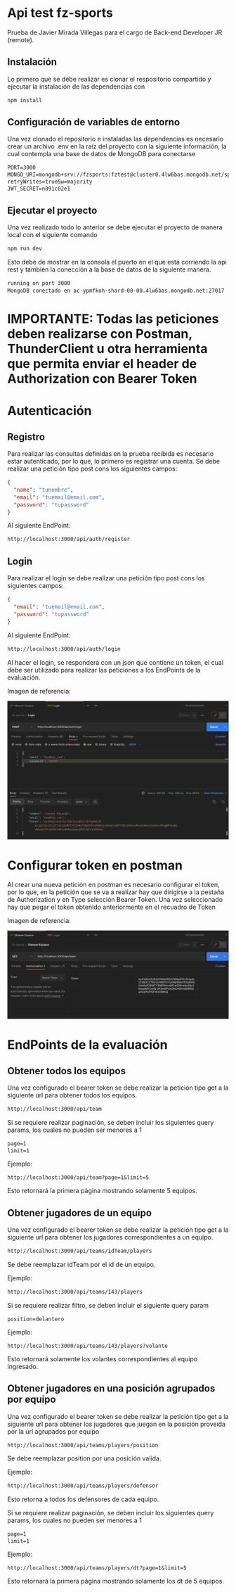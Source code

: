 # Api test fz-sports

Prueba de Javier Mirada Villegas para el cargo de Back-end Developer JR (remote).

## Instalación

Lo primero que se debe realizar es clonar el respositorio compartido y ejecutar la instalación de las dependencias con

```bash
npm install
```

## Configuración de variables de entorno

Una vez clonado el repositorio e instaladas las dependencias es necesario crear un archivo .env en la raíz del proyecto con la siguiente información, la cual contempla una base de datos de MongoDB para conectarse

```env
PORT=3000
MONGO_URI=mongodb+srv://fzsports:fztest@cluster0.4lw6bas.mongodb.net/sports?retryWrites=true&w=majority
JWT_SECRET=n891c02e1
````

## Ejecutar el proyecto

Una vez realizado todo lo anterior se debe ejecutar el proyecto de manera local con el siguiente comando

```bash
npm run dev
```

Esto debe de mostrar en la consola el puerto en el que está corriendo la api rest y también la conección a la base de datos de la siguiente manera.

```bash
running on port 3000
MongoDB conectado en ac-ypmfkoh-shard-00-00.4lw6bas.mongodb.net:27017
```

# IMPORTANTE: Todas las peticiones deben realizarse con Postman, ThunderClient u otra herramienta que permita enviar el header de Authorization con Bearer Token

# Autenticación
## Registro
Para realizar las consultas definidas en la prueba recibida es necesario estar autenticado, por lo que, lo primero es registrar una cuenta.
Se debe realizar una petición tipo post cons los siguientes campos:

```json
{
  "name": "tunombre",
  "email": "tuemail@email.com",
  "password": "tupassword"
}
```

Al siguiente EndPoint:

```bash
http://localhost:3000/api/auth/register
```

## Login
Para realizar el login se debe realizar una petición tipo post cons los siguientes campos:

```json
{
  "email": "tuemail@email.com",
  "password": "tupassword"
}
```

Al siguiente EndPoint:

```bash
http://localhost:3000/api/auth/login
```

Al hacer el login, se responderá con un json que contiene un token, el cual debe ser utilizado para realizar las peticiones a los EndPoints de la evaluación.

Imagen de referencia:

![Image text](https://github.com/Caspec1/test-fz-sports/blob/main/img/obtenerToken.png)

# Configurar token en postman
Al crear una nueva petición en postman es necesario configurar el token, por lo que, en la petición que se va a realizar hay que dirigirse a la pestaña de Authorization y en Type selección Bearer Token. Una vez seleccionado hay que pegar el token obtenido anteriormente en el recuadro de Token

Imagen de referencia:

![Image text](https://github.com/Caspec1/test-fz-sports/blob/main/img/configurarToken.png)

# EndPoints de la evaluación
## Obtener todos los equipos

Una vez configurado el bearer token se debe realizar la petición tipo get a la siguiente url para obtener todos los equipos.

```bash
http://localhost:3000/api/team
```

Si se requiere realizar paginación, se deben incluir los siguientes query params, los cuales no pueden ser menores a 1

```url
page=1
limit=1
```

Ejemplo:
```url
http://localhost:3000/api/team?page=1&limit=5

```
Esto retornará la primera página mostrando solamente 5 equipos.

## Obtener jugadores de un equipo

Una vez configurado el bearer token se debe realizar la petición tipo get a la siguiente url para obtener los jugadores correspondientes a un equipo.

```bash
http://localhost:3000/api/teams/idTeam/players
```

Se debe reemplazar idTeam por el id de un equipo.

Ejemplo:

```bash
http://localhost:3000/api/teams/143/players
```

Si se requiere realizar filtro, se deben incluir el siguiente query param

```url
position=delantero
```

Ejemplo:
```url
http://localhost:3000/api/teams/143/players?volante
```

Esto retornará solamente los volantes correspondientes al equipo ingresado.

## Obtener jugadores en una posición agrupados por equipo

Una vez configurado el bearer token se debe realizar la petición tipo get a la siguiente url para obtener los jugadores que juegan en la posición proveída por la url agrupados por equipo

```bash
http://localhost:3000/api/teams/players/position
```

Se debe reemplazar position por una posición valida.

Ejemplo:

```bash
http://localhost:3000/api/teams/players/defensor
```

Esto retorna a todos los defensores de cada equipo.

Si se requiere realizar paginación, se deben incluir los siguientes query params, los cuales no pueden ser menores a 1

```url
page=1
limit=1
```

Ejemplo:
```url
http://localhost:3000/api/teams/players/dt?page=1&limit=5

```
Esto retornará la primera página mostrando solamente los dt de 5 equipos.
